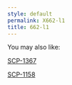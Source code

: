 ```yaml
---
style: default
permalink: X662-l1
title: 662-l1
---
```

You may also like:

[SCP-1367](http://scp-wiki.net/scp-1367)

[SCP-1158](http://scp-wiki.net/scp-1158)
